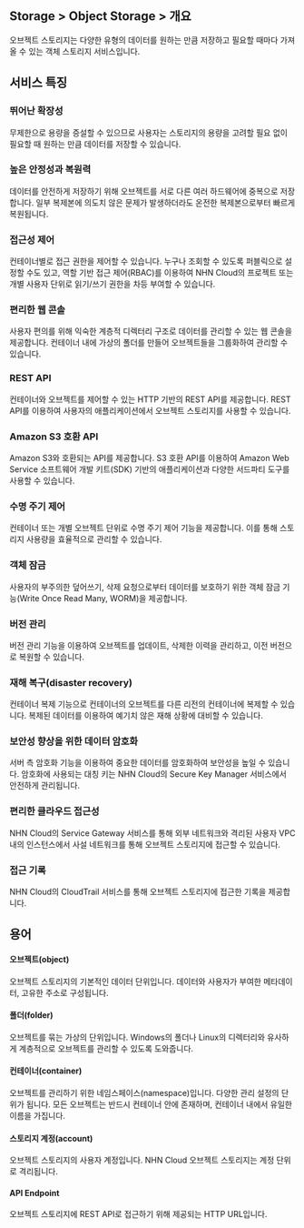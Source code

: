 ## Storage > Object Storage > 개요
오브젝트 스토리지는 다양한 유형의 데이터를 원하는 만큼 저장하고 필요할 때마다 가져올 수 있는 객체 스토리지 서비스입니다.

## 서비스 특징
### 뛰어난 확장성
무제한으로 용량을 증설할 수 있으므로 사용자는 스토리지의 용량을 고려할 필요 없이 필요할 때 원하는 만큼 데이터를 저장할 수 있습니다.

### 높은 안정성과 복원력
데이터를 안전하게 저장하기 위해 오브젝트를 서로 다른 여러 하드웨어에 중복으로 저장합니다. 일부 복제본에 의도치 않은 문제가 발생하더라도 온전한 복제본으로부터 빠르게 복원됩니다.

### 접근성 제어
컨테이너별로 접근 권한을 제어할 수 있습니다. 누구나 조회할 수 있도록 퍼블릭으로 설정할 수도 있고, 역할 기반 접근 제어(RBAC)를 이용하여 NHN Cloud의 프로젝트 또는 개별 사용자 단위로 읽기/쓰기 권한을 차등 부여할 수 있습니다.

### 편리한 웹 콘솔
사용자 편의를 위해 익숙한 계층적 디렉터리 구조로 데이터를 관리할 수 있는 웹 콘솔을 제공합니다. 컨테이너 내에 가상의 폴더를 만들어 오브젝트들을 그룹화하여 관리할 수 있습니다.

### REST API
컨테이너와 오브젝트를 제어할 수 있는 HTTP 기반의 REST API를 제공합니다. REST API를 이용하여 사용자의 애플리케이션에서 오브젝트 스토리지를 사용할 수 있습니다.

### Amazon S3 호환 API
Amazon S3와 호환되는 API를 제공합니다. S3 호환 API를 이용하여 Amazon Web Service 소프트웨어 개발 키트(SDK) 기반의 애플리케이션과 다양한 서드파티 도구를 사용할 수 있습니다.

### 수명 주기 제어
컨테이너 또는 개별 오브젝트 단위로 수명 주기 제어 기능을 제공합니다. 이를 통해 스토리지 사용량을 효율적으로 관리할 수 있습니다.

### 객체 잠금 
사용자의 부주의한 덮어쓰기, 삭제 요청으로부터 데이터를 보호하기 위한 객체 잠금 기능(Write Once Read Many, WORM)을 제공합니다.

### 버전 관리
버전 관리 기능을 이용하여 오브젝트를 업데이트, 삭제한 이력을 관리하고, 이전 버전으로 복원할 수 있습니다.

### 재해 복구(disaster recovery)
컨테이너 복제 기능으로 컨테이너의 오브젝트를 다른 리전의 컨테이너에 복제할 수 있습니다. 복제된 데이터를 이용하여 예기치 않은 재해 상황에 대비할 수 있습니다.

### 보안성 향상을 위한 데이터 암호화
서버 측 암호화 기능을 이용하여 중요한 데이터를 암호화하여 보안성을 높일 수 있습니다. 암호화에 사용되는 대칭 키는 NHN Cloud의 Secure Key Manager 서비스에서 안전하게 관리됩니다.

### 편리한 클라우드 접근성
NHN Cloud의 Service Gateway 서비스를 통해 외부 네트워크와 격리된 사용자 VPC 내의 인스턴스에서 사설 네트워크를 통해 오브젝트 스토리지에 접근할 수 있습니다.

### 접근 기록
NHN Cloud의 CloudTrail 서비스를 통해 오브젝트 스토리지에 접근한 기록을 제공합니다.

## 용어
#### 오브젝트(object)
오브젝트 스토리지의 기본적인 데이터 단위입니다. 데이터와 사용자가 부여한 메타데이터, 고유한 주소로 구성됩니다.

#### 폴더(folder)
오브젝트를 묶는 가상의 단위입니다. Windows의 폴더나 Linux의 디렉터리와 유사하게 계층적으로 오브젝트를 관리할 수 있도록 도와줍니다.

#### 컨테이너(container)
오브젝트를 관리하기 위한 네임스페이스(namespace)입니다. 다양한 관리 설정의 단위가 됩니다. 모든 오브젝트는 반드시 컨테이너 안에 존재하며, 컨테이너 내에서 유일한 이름을 가집니다.

#### 스토리지 계정(account)
오브젝트 스토리지의 사용자 계정입니다. NHN Cloud 오브젝트 스토리지는 계정 단위로 격리됩니다.

#### API Endpoint
오브젝트 스토리지에 REST API로 접근하기 위해 제공되는 HTTP URL입니다.
